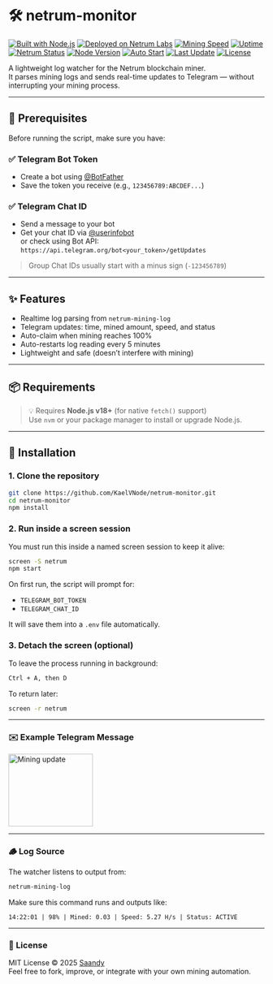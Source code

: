 # 🛠️ netrum-monitor

[![Built with Node.js](https://img.shields.io/badge/Built%20with-Node.js-green?logo=node.js)](https://nodejs.org/)
[![Deployed on Netrum Labs](https://img.shields.io/badge/Deployed%20on-Netrum%20Labs-blue)](https://netrum.io)
[![Mining Speed](https://img.shields.io/badge/Speed-5.3_H%2Fs-orange)](#)
[![Uptime](https://img.shields.io/badge/Uptime-99.99%25-brightgreen)](#)
[![Netrum Status](https://img.shields.io/badge/Netrum-Mining_Active-blue)](#)
[![Node Version](https://img.shields.io/badge/node-%3E=18.0.0-green)](https://nodejs.org/)
[![Auto Start](https://img.shields.io/badge/Auto--Start-Systemd-blue)](#)
[![Last Update](https://img.shields.io/github/last-commit/KaelVNode/netrum-monitor)](https://github.com/KaelVNode/netrum-monitor/commits/main)
[![License](https://img.shields.io/github/license/KaelVNode/netrum-monitor)](LICENSE)

A lightweight log watcher for the Netrum blockchain miner.  
It parses mining logs and sends real-time updates to Telegram — without interrupting your mining process.

---

## 📌 Prerequisites

Before running the script, make sure you have:

### ✅ Telegram Bot Token

- Create a bot using [@BotFather](https://t.me/BotFather)
- Save the token you receive (e.g., `123456789:ABCDEF...`)

### ✅ Telegram Chat ID

- Send a message to your bot  
- Get your chat ID via [@userinfobot](https://t.me/userinfobot)  
  or check using Bot API:  
  `https://api.telegram.org/bot<your_token>/getUpdates`

> Group Chat IDs usually start with a minus sign (`-123456789`)

---

## ✨ Features

- Realtime log parsing from `netrum-mining-log`
- Telegram updates: time, mined amount, speed, and status
- Auto-claim when mining reaches 100%
- Auto-restarts log reading every 5 minutes
- Lightweight and safe (doesn’t interfere with mining)

---

## 📦 Requirements

> 💡 Requires **Node.js v18+** (for native `fetch()` support)  
> Use `nvm` or your package manager to install or upgrade Node.js.

---

## 🔧 Installation

### 1. Clone the repository

```bash
git clone https://github.com/KaelVNode/netrum-monitor.git
cd netrum-monitor
npm install
```

### 2. Run inside a screen session

You must run this inside a named screen session to keep it alive:

```bash
screen -S netrum
npm start
```

On first run, the script will prompt for:

- `TELEGRAM_BOT_TOKEN`
- `TELEGRAM_CHAT_ID`

It will save them into a `.env` file automatically.

### 3. Detach the screen (optional)

To leave the process running in background:

```bash
Ctrl + A, then D
```

To return later:

```bash
screen -r netrum
```

---

### ✉️ Example Telegram Message

<img width="166" height="143" alt="Mining update" src="https://github.com/user-attachments/assets/8467d827-ddbe-4eb6-9d90-ff049431b8f9" />

---

### 🪵 Log Source

The watcher listens to output from:

```bash
netrum-mining-log
```

Make sure this command runs and outputs like:

```text
14:22:01 | 98% | Mined: 0.03 | Speed: 5.27 H/s | Status: ACTIVE
```

---

### 📄 License

MIT License © 2025 [Saandy](https://github.com/KaelVNode/netrum-monitor)  
Feel free to fork, improve, or integrate with your own mining automation.
